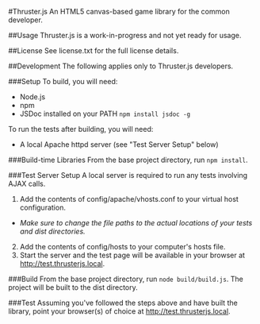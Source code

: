 #Thruster.js
An HTML5 canvas-based game library for the common developer.

##Usage
Thruster.js is a work-in-progress and not yet ready for usage.

##License
See license.txt for the full license details.

##Development
The following applies only to Thruster.js developers.

###Setup
To build, you will need:
- Node.js
- npm
- JSDoc installed on your PATH `npm install jsdoc -g`

To run the tests after building, you will need:
- A local Apache httpd server (see "Test Server Setup" below)

###Build-time Libraries
From the base project directory, run `npm install`.

###Test Server Setup
A local server is required to run any tests involving AJAX calls.
1. Add the contents of config/apache/vhosts.conf to your virtual host configuration.
 - *Make sure to change the file paths to the actual locations of your tests and dist directories.*
2. Add the contents of config/hosts to your computer's hosts file.
3. Start the server and the test page will be available in your browser at http://test.thrusterjs.local.

###Build
From the base project directory, run `node build/build.js`. The project will be built to the dist directory.

###Test
Assuming you've followed the steps above and have built the library, point your browser(s) of choice at http://test.thrusterjs.local.
